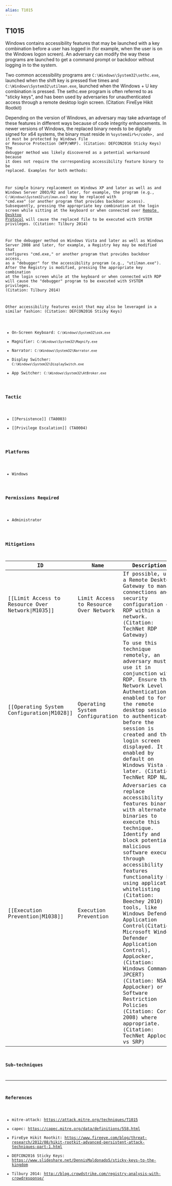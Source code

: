```yaml
---
alias: T1015
---
```


## T1015

Windows contains accessibility features that may be launched with a key combination before a user has logged in (for example, when the user is on the Windows logon screen). An adversary can modify the way these programs are launched to get a command prompt or backdoor without logging in to the system.

Two common accessibility programs are <code>C:\Windows\System32\sethc.exe</code>, launched when the shift key is pressed five times and <code>C:\Windows\System32\utilman.exe</code>, launched when the Windows + U key combination is pressed. The sethc.exe program is often referred to as "sticky keys", and has been used by adversaries for unauthenticated access through a remote desktop login screen. (Citation: FireEye Hikit Rootkit)

Depending on the version of Windows, an adversary may take advantage of these features in different ways because of code integrity enhancements. In newer versions of Windows, the replaced binary needs to be digitally signed for x64 systems, the binary must reside in <code>%systemdir%\</code>, and it must be protected by Windows File or Resource Protection (WFP/WRP). (Citation: DEFCON2016 Sticky Keys) The debugger method was likely discovered as a potential workaround because it does not require the corresponding accessibility feature binary to be replaced. Examples for both methods:

For simple binary replacement on Windows XP and later as well as and Windows Server 2003/R2 and later, for example, the program (e.g., <code>C:\Windows\System32\utilman.exe</code>) may be replaced with "cmd.exe" (or another program that provides backdoor access). Subsequently, pressing the appropriate key combination at the login screen while sitting at the keyboard or when connected over [Remote Desktop Protocol](https://attack.mitre.org/techniques/T1076) will cause the replaced file to be executed with SYSTEM privileges. (Citation: Tilbury 2014)

For the debugger method on Windows Vista and later as well as Windows Server 2008 and later, for example, a Registry key may be modified that configures "cmd.exe," or another program that provides backdoor access, as a "debugger" for the accessibility program (e.g., "utilman.exe"). After the Registry is modified, pressing the appropriate key combination at the login screen while at the keyboard or when connected with RDP will cause the "debugger" program to be executed with SYSTEM privileges. (Citation: Tilbury 2014)

Other accessibility features exist that may also be leveraged in a similar fashion: (Citation: DEFCON2016 Sticky Keys)

* On-Screen Keyboard: <code>C:\Windows\System32\osk.exe</code>
* Magnifier: <code>C:\Windows\System32\Magnify.exe</code>
* Narrator: <code>C:\Windows\System32\Narrator.exe</code>
* Display Switcher: <code>C:\Windows\System32\DisplaySwitch.exe</code>
* App Switcher: <code>C:\Windows\System32\AtBroker.exe</code>


### Tactic
- [[Persistence]] (TA0003)
- [[Privilege Escalation]] (TA0004)

### Platforms
- Windows

### Permissions Required
- Administrator

### Mitigations

| ID | Name | Description |
| --- | --- | --- |
| [[Limit Access to Resource Over Network\|M1035]] | Limit Access to Resource Over Network | If possible, use a Remote Desktop Gateway to manage connections and security configuration of RDP within a network. (Citation: TechNet RDP Gateway) |
| [[Operating System Configuration\|M1028]] | Operating System Configuration | To use this technique remotely, an adversary must use it in conjunction with RDP. Ensure that Network Level Authentication is enabled to force the remote desktop session to authenticate before the session is created and the login screen displayed. It is enabled by default on Windows Vista and later. (Citation: TechNet RDP NLA) |
| [[Execution Prevention\|M1038]] | Execution Prevention | Adversaries can replace accessibility features binaries with alternate binaries to execute this technique. Identify and block potentially malicious software executed through accessibility features functionality by using application whitelisting (Citation: Beechey 2010) tools, like Windows Defender Application Control(Citation: Microsoft Windows Defender Application Control), AppLocker, (Citation: Windows Commands JPCERT) (Citation: NSA MS AppLocker) or Software Restriction Policies (Citation: Corio 2008) where appropriate. (Citation: TechNet Applocker vs SRP) |

### Sub-techniques


---
### References

- mitre-attack: https://attack.mitre.org/techniques/T1015
- capec: https://capec.mitre.org/data/definitions/558.html
- FireEye Hikit Rootkit: https://www.fireeye.com/blog/threat-research/2012/08/hikit-rootkit-advanced-persistent-attack-techniques-part-1.html
- DEFCON2016 Sticky Keys: https://www.slideshare.net/DennisMaldonado5/sticky-keys-to-the-kingdom
- Tilbury 2014: http://blog.crowdstrike.com/registry-analysis-with-crowdresponse/

